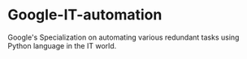 # Google-IT-automation
Google's Specialization on automating various redundant tasks using Python language in the IT world.
